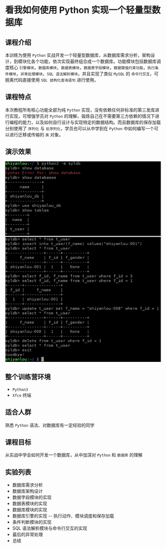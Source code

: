 # 看我如何使用 Python 实现一个轻量型数据库

## 课程介绍
本训练为使用 `Python` 实战开发一个轻量型数据库，从数据库需求分析，架构设计，到模块化各个功能，依次实现最终组合成一个数据库。功能模块包括数据库调度核心 `引擎模块`，`数据库模块`，`数据表模块`，`数据表字段模块`，`数据键值约束功能`，`执行条件模块`，`异常处理模块`，`SQL 语法解析模块`，并且实现了类似 `MySQL` 的 `命令行交互`，可脱离代码直接使用 `SQL 结构化查询语句` 进行使用。

## 课程特点
本次教程所有核心功能全部为纯 `Python` 实现，没有依赖任何非标准的第三发库进行实现，可增强学员对 `Python` 的理解，锻炼自己在不需要第三方依赖的情况下进行编程的能力，以及如何自行设计与实现特定的数据结构。而且数据库的保存加载分别使用了 `序列化` 与 `反序列化`，学员也可以从中学到在 `Python` 中如何编写一个可以进行迁移或传输的 `类` 对象。

## 演示效果
![](res/demo1.png)
![](res/demo2.png)

## 整个训练营环境
* `Python3`
* `Xfce` 终端

## 适合人群
熟悉 `Python` 语法、对数据库有一定经验的同学

## 课程目标
从实战中学会如何开发一个数据库，从中加深对 `Python` 和 `数据库` 的理解

## 实验列表
* 数据库需求分析
* 数据库架构设计
* 数据字段模块的实现
* 数据表模块的实现
* 数据库模块的实现
* 数据库引擎的实现 -- 执行动作、模块调度和保存加载
* 条件判断模块的实现
* SQL 语法解析模块与命令行交互的实现
* 最后的异常处理
* 总结

